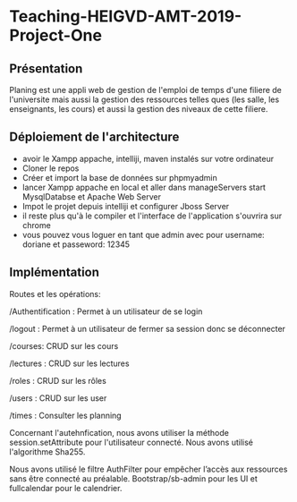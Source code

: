 # Teaching-HEIGVD-AMT-2019-Project-One
## Présentation

Planing est une appli web de gestion de l'emploi de temps d'une filiere de l'universite mais aussi la gestion des ressources
telles ques (les salle, les enseignants, les cours) et aussi la gestion des niveaux de cette filiere.

## Déploiement de l'architecture

* avoir le Xampp appache, intelliji, maven instalés sur votre ordinateur 
* Cloner le repos
* Créer et import la base de données sur phpmyadmin
* lancer Xampp appache en local et aller dans manageServers start MysqlDatabse et Apache Web Server
* Impot le projet depuis intelliji et configurer Jboss Server
* il reste plus qu'à le compiler et l'interface de l'application s'ouvrira sur chrome 
* vous pouvez vous loguer en tant que admin avec pour username: doriane et passeword: 12345


## Implémentation 
Routes et les opérations:

/Authentification : Permet à un utilisateur de se login

/logout : Permet à un utilisateur de fermer sa session donc se déconnecter

/courses: CRUD sur les cours

/lectures : CRUD sur les lectures

/roles : CRUD sur les rôles

/users : CRUD sur les user

/times : Consulter les planning

Concernant l'autehnfication, nous avons utiliser la méthode session.setAttribute pour l'utilisateur connecté. Nous avons utilisé l'algorithme Sha255.

Nous avons utilisé le filtre AuthFilter pour empêcher l’accès aux ressources sans être connecté au préalable. Bootstrap/sb-admin pour les UI et fullcalendar pour le calendrier.
